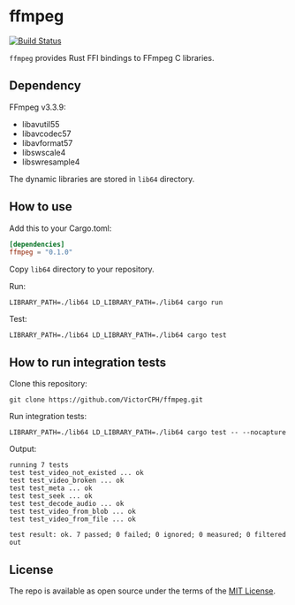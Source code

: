 # ffmpeg

[![Build Status](https://travis-ci.org/VictorCPH/ffmpeg.svg?branch=master)](https://travis-ci.org/VictorCPH/ffmpeg)

`ffmpeg` provides Rust FFI bindings to FFmpeg C libraries.

## Dependency

FFmpeg v3.3.9:

- libavutil55
- libavcodec57
- libavformat57
- libswscale4
- libswresample4

The dynamic libraries are stored in `lib64` directory.

## How to use

Add this to your Cargo.toml:

```toml
[dependencies]
ffmpeg = "0.1.0"
```

Copy `lib64` directory to your repository.

Run:

```shell
LIBRARY_PATH=./lib64 LD_LIBRARY_PATH=./lib64 cargo run
```

Test:

```shell
LIBRARY_PATH=./lib64 LD_LIBRARY_PATH=./lib64 cargo test
```

## How to run integration tests

Clone this repository:

```
git clone https://github.com/VictorCPH/ffmpeg.git
```

Run integration tests:

```shell
LIBRARY_PATH=./lib64 LD_LIBRARY_PATH=./lib64 cargo test -- --nocapture
```

Output:

```shell
running 7 tests
test test_video_not_existed ... ok
test test_video_broken ... ok
test test_meta ... ok
test test_seek ... ok
test test_decode_audio ... ok
test test_video_from_blob ... ok
test test_video_from_file ... ok

test result: ok. 7 passed; 0 failed; 0 ignored; 0 measured; 0 filtered out
```

## License

The repo is available as open source under the terms of the [MIT License](http://opensource.org/licenses/MIT).
